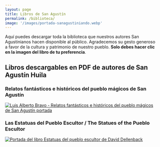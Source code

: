 ```yaml
---
layout: page
title: Libros de San Agustín
permalink: /biblioteca/
image: '/images/portada-sanagustiniando.webp'
---
```

Aquí puedes descargar toda la biblioteca que nuestros autores San Agustinianos hacen disponible al público. Agradecemos su gesto generoso a favor de la cultura y patrimonio de nuestro pueblo. **Solo debes hacer clic en la imagen del libro de tu preferencia**.

## Libros descargables en PDF de autores de San Agustín Huila

### Relatos fantásticos e históricos del pueblo mágicos de San Agustín

[![Luis Alberto Bravo - Relatos fantásticos e históricos del pueblo mágicos de San Agustín portada]({{site.baseurl}}/images/luis-alberto-bravo/portada-libro-a.webp "Libro Relatos fantásticos e históricos del pueblo mágicos de San Agustín")](https://drive.google.com/file/d/1BKGwEk8P8qkezCmHTMcorwaYcm0uYnQ-/view?usp=sharing)

### Las Estatuas del Pueblo Escultor / The Statues of the Pueblo Escultor

[![Portada del libro Estatuas del pueblo escultor de David Dellenback]({{site.baseurl}}/images/david-dellenback/libro-estatuas-pueblo-escultor-a.webp "Libro Estatuas del Pueblo Escultor")](http://puebloescultor.org/publicaciones/lasestatuasdelpuebloescultor_dellenback_2012.pdf)
